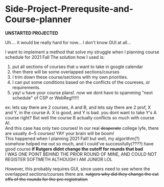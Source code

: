 # Side-Project-Prerequsite-and-Course-planner
**UNSTARTED PROJECTED**

Uh.... it would be really hard for now... I don't know GUI at all...

I want to implement a method that solve my struggle when I planning course schedule for 2021 Fall
The solution how I used is:
1. put all sections of courses that u want to take in google calendar
2. then there will be some overlapped sections/courses
3. I trim down these course/sections with my own priorities.
4. I can put some conditions based on the conflicts of the coureses, or requirements.
5. yay! u have your course plans!. now we dont have to spamming "next schedule" of CSP or WebReg!!!!!!


ex: lets say there are 2 courses, A and B, and lets say there are 2 prof, X and Y, in the course A. X is good, and Y is bad. you dont want to take Y's A course right? But well the course B actually conflicts so much with course A!.   
And this case has only two courses! In our real ~~desperate~~ college lyfe, there are usually 4~5 courses! YAY your brain will be boom!   
This happened when I planning 2021 Fall! but well, my algorithm(?) somehow helped me out so much, and I could've successfully(????) have good course **if Rutgers didnt change the cutoff for rounds that bad**   
I WAS ONE POINT BEHIND THE PRIOR ROUND OF MINE, AND COULD NOT REGISTER SOFTMETH ALTHOUGH I AM JUNIOR LOL  

However, this probably requires GUI, since users need to see where the overlapped sections/courses there are. 
~~rutgers why did they change the cut offs of the rounds for the pre registration~~
